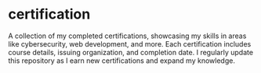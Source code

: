 # certification
A collection of my completed certifications, showcasing my skills in areas like cybersecurity, web development, and more. Each certification includes course details, issuing organization, and completion date. I regularly update this repository as I earn new certifications and expand my knowledge.
